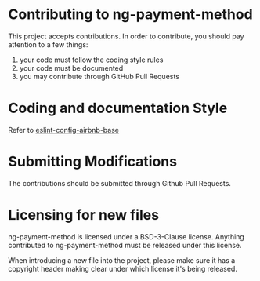 # Contributing to ng-payment-method

This project accepts contributions. In order to contribute, you should
pay attention to a few things:

1. your code must follow the coding style rules
2. your code must be documented
3. you may contribute through GitHub Pull Requests

# Coding and documentation Style

Refer to [eslint-config-airbnb-base](https://github.com/airbnb/javascript/tree/master/packages/eslint-config-airbnb-base)

# Submitting Modifications

The contributions should be submitted through Github Pull Requests.

# Licensing for new files

ng-payment-method is licensed under a BSD-3-Clause license. Anything
contributed to ng-payment-method must be released under this license.

When introducing a new file into the project, please make sure it has a
copyright header making clear under which license it's being released.
